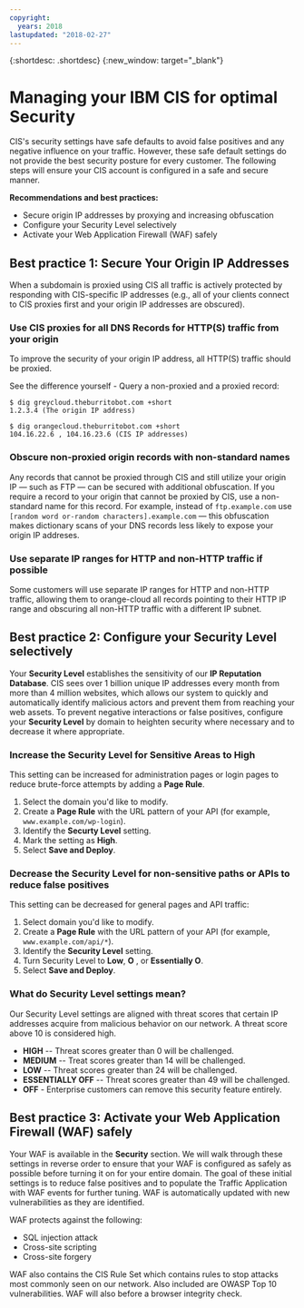 ```yaml
---
copyright:
  years: 2018
lastupdated: "2018-02-27"
---
```


{:shortdesc: .shortdesc}
{:new_window: target="_blank"}

# Managing your IBM CIS for optimal Security

CIS's security settings have safe defaults to avoid false positives and any negative influence on your traffic. However, these safe default settings do not provide the best security posture for every customer. The following steps will ensure your CIS account is configured in a safe and secure manner.

**Recommendations and best practices:**

* Secure origin IP addresses by proxying and increasing obfuscation
* Configure your Security Level selectively
* Activate your Web Application Firewall (WAF) safely

## Best practice 1: Secure Your Origin IP Addresses

When a subdomain is proxied using CIS all traffic is actively protected by responding with CIS-specific IP addresses (e.g., all of your clients connect to CIS proxies first and your origin IP addresses are obscured).

### Use CIS proxies for all DNS Records for HTTP(S) traffic from your origin

To improve the security of your origin IP address, all HTTP(S) traffic should be proxied.

See the difference yourself - Query a non-proxied and a proxied record:

```
$ dig greycloud.theburritobot.com +short
1.2.3.4 (The origin IP address)

$ dig orangecloud.theburritobot.com +short
104.16.22.6 , 104.16.23.6 (CIS IP addresses)
```

### Obscure non-proxied origin records with non-standard names
Any records that cannot be proxied through CIS and still utilize your origin IP — such as FTP — can be secured with additional obfuscation. If you require a record to your origin that cannot be proxied by CIS, use a non-standard name for this record. For example, instead of `ftp.example.com` use `[random word or-random characters].example.com` — this obfuscation makes dictionary scans of your DNS records less likely to expose your origin IP addreses.

### Use separate IP ranges for HTTP and non-HTTP traffic if possible
Some customers will use separate IP ranges for HTTP and non-HTTP traffic, allowing them to orange-cloud all records pointing to their HTTP IP range and obscuring all non-HTTP traffic with a different IP subnet.

## Best practice 2: Configure your Security Level selectively
Your **Security Level** establishes the sensitivity of our **IP Reputation Database**. CIS sees over 1 billion unique IP addresses every month from more than 4 million websites, which allows our system to quickly and automatically identify malicious actors and prevent them from reaching your web assets. To prevent negative interactions or false positives, configure your **Security Level** by domain to heighten security where necessary and to decrease it where appropriate.

### Increase the Security Level for Sensitive Areas to High
This setting can be increased for administration pages or login pages to reduce brute-force attempts by adding a **Page Rule**.

1. Select the domain you'd like to modify.
2. Create a **Page Rule** with the URL pattern of your API (for example, `www.example.com/wp-login`). 
3. Identify the **Securty Level** setting.
4. Mark the setting as **High**.
5. Select **Save and Deploy**.

### Decrease the Security Level for non-sensitive paths or APIs to reduce false positives
This setting can be decreased for general pages and API traffic: 

1. Select domain you'd like to modify. 
2. Create a **Page Rule** with the URL pattern of your API (for example, `www.example.com/api/*`).
3. Identify the **Security Level** setting.
4. Turn Security Level to **Low**, **O** , or **Essentially O**.
5. Select **Save and Deploy**.

### What do Security Level settings mean?
Our Security Level settings are aligned with threat scores that certain IP addresses acquire from malicious behavior on our network. A threat score above 10 is considered high.

* **HIGH** -- Threat scores greater than 0 will be challenged.
* **MEDIUM** -- Treat scores greater than 14 will be challenged.
* **LOW** -- Threat scores greater than 24 will be challenged.
* **ESSENTIALLY OFF** -- Threat scores greater than 49 will be challenged.
* **OFF** - Enterprise customers can remove this security feature entirely.

## Best practice 3: Activate your Web Application Firewall (WAF) safely
Your WAF is available in the **Security** section. We will walk through these settings in reverse order to ensure that your WAF is configured as safely as possible before turning it on for your entire domain. The goal of these initial settings is to reduce false positives and to populate the Traffic Application with WAF events for further tuning. WAF is automatically updated with new vulnerabilities as they are identified.

WAF protects against the following:
* SQL injection attack
* Cross-site scripting
* Cross-site forgery

WAF also contains the CIS Rule Set which contains rules to stop attacks most commonly seen on our network. Also included are OWASP Top 10 vulnerabilities. WAF will also before a browser integrity check.


